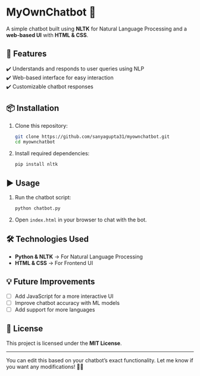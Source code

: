 

# **MyOwnChatbot 🤖**  

A simple chatbot built using **NLTK** for Natural Language Processing and a **web-based UI** with **HTML & CSS**.  

## **🚀 Features**  
✔️ Understands and responds to user queries using NLP  
✔️ Web-based interface for easy interaction  
✔️ Customizable chatbot responses  

## **📦 Installation**  

1. Clone this repository:  
   ```bash
   git clone https://github.com/sanyagupta31/myownchatbot.git
   cd myownchatbot
   ```  
2. Install required dependencies:  
   ```bash
   pip install nltk
   ```  

## **▶ Usage**  

1. Run the chatbot script:  
   ```bash
   python chatbot.py  
   ```  
2. Open `index.html` in your browser to chat with the bot.  

## **🛠 Technologies Used**  
- **Python & NLTK** → For Natural Language Processing  
- **HTML & CSS** → For Frontend UI  

## **💡 Future Improvements**  
- [ ] Add JavaScript for a more interactive UI  
- [ ] Improve chatbot accuracy with ML models  
- [ ] Add support for more languages  

## **📜 License**  
This project is licensed under the **MIT License**.  

---

You can edit this based on your chatbot’s exact functionality. Let me know if you want any modifications! 🚀😊
